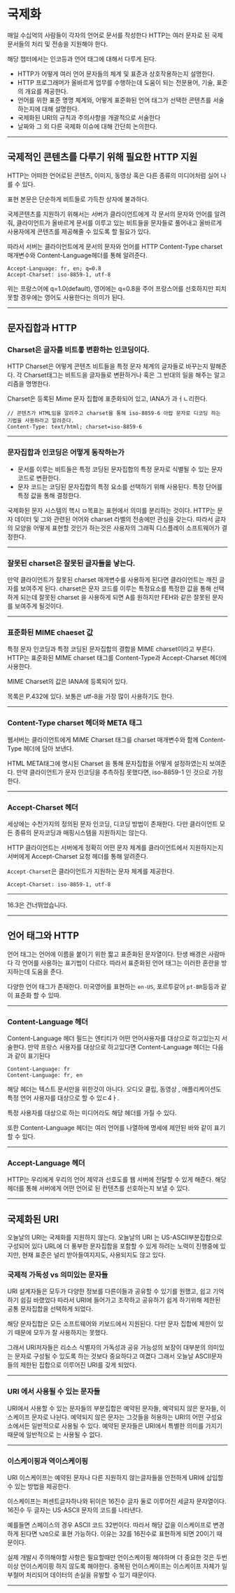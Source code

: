 
# 국제화 

매일 수십억의 사람들이 각자의 언어로 문서를 작성한다 HTTP는 여러 문자로 된 국제 문서들의 처리 및 전송을 지원해야 한다.

해당 챕터에서는 인코등과 언어 태그에 대해서 다루게 된다.

- HTTP가 어떻게 여러 언어 문자들의 체계 및 표준과 상호작용하는지 설명한다.
- HTTP 프로그래머가 올바르게 업무를 수행하는데 도움이 되는 전문용어, 기술, 표준의 개요를 제공한다.
- 언어를 위한 표준 명명 체계와, 어떻게 표준화된 언어 태그가 선택한 콘텐츠를 서술하는지에 대해 설명한다.
- 국제화된 URI의 규칙과 주의사항을 개괄적으로 서술한다
- 날짜와 그 외 다른 국제화 이슈에 대해 간단희 논의한다.

---

## 국제적인 콘텐츠를 다루기 위해 필요한 HTTP 지원

HTTP는 어떠한 언어로된 콘텐츠, 이미지, 동영상 혹은 다른 종류의 미디어처럼 실어 나를 수 있다. 

표현 본문은 단순하게 비트들로 가득찬 상자에 불과하다.

국제콘텐츠를 지원하기 위해서는 서버가 클라이언트에게 각 문서의 문자와 언어를 알려줘, 클라이언트가
올바르게 문서를 이루고 있는 비트들을 문자들로 풀어내고 올바르게 사용자에게 콘텐츠를 제공해줄 수 있도록 할 필요가 있다.

따라서 서버는 클라이언트에게 문서의 문자와 언어를 HTTP Content-Type charset 매개변수와 Content-Language헤더를 통해 알려준다.

```http request
Accept-Language: fr, en; q=0.8
Accept-Charset: iso-8859-1, utf-8
```

위는 프랑스어에 q=1.0(default), 영어에는 q=0.8을 주어 프랑스어를 선호하지만 피치 못할 경우에는 영어도 사용한다는 의미가 된다.

---


## 문자집합과 HTTP

### Charset은 글자를 비트롷 변환하는 인코딩이다.

HTTP Charset은 어떻게 콘텐츠 비트들을 특정 문자 체계의 글자들로 바꾸는지 말해준다. 각 Charset태그는
비트드을 글자들로 변환하거나 혹은 그 반대의 일을 해주는 알고리즘을 명명한다. 

Charset은 등록된 Mime 문자 집합에 표준화되어 있고, IANA가 과ㅓㄴ리한다.

```http request
// 콘텐츠가 HTML임을 알려주고 charset을 통해 iso-8859-6 아랍 문자로 디코딩 하는 기법을 사용하라고 알려준다.
Content-Type: text/html; charset=iso-8859-6
```

---

### 문자집합과 인코딩은 어떻게 동작하는가

- 문서를 이루는 비트들은 특정 코딩된 문자집합의 특정 문자로 식별될 수 있는 문자코드로 변환한다. 
- 문자 코드는 코딩된 문자집합의 특정 요소를 선택하기 위해 사용된다. 특정 단어를 특정 값을 통해 결정한다.

국제화된 문자 시스템의 핵시 ㅁ목표는 표현에서 의미를 분리하는 것이다. HTTP는 문자 데이터 및 그와 관련된 어어와
charset 라벨의 전송에만 관심을 갖는다. 따라서 글자의 모양을 어떻게 표현할 것인가 하는것은 사용자의 그래픽 디스플레이
소프트웨어가 결정한다.

--- 

### 잘못된 charset은 잘못된 글자들을 낳는다.

만약 클라이언트가 잘못된 charset 매개변수를 사용하게 된다면 클라이언트는 깨진 글자를 보여주게 된다.
charset은 문자 코드를 이루는 특정요소를 특정한 값을 통해 선택하게 되는데 잘못된 charset 을 사용하게 되면 A를
원하지만 FEH와 같은 잘못된 문자를 보여주게 될것이다.

---

### 표준화된 MIME chaeset 값

특정 문자 인코딩과 특정 코딩된 문자집합의 결합을 MIME charset이라고 부른다.<br>
HTTP는 표준화된 MIME charset 태그를 Content-Type과 Accept-Charset 헤더에 사용한다.

MIME Charset의 값은 IANA에 등록되어 있다.

목록은 P.432에 있다. 보통은 utf-8을 가장 많이 사용하기도 한다.

---

### Content-Type charset 헤더와 META 태그 

웹서버는 클라이언트에게 MIME Charset 태그를 charset 매개변수와 함께 Content-Type 헤더에 담아 보낸다.

HTML META태그에 명시된 Charset 을 통해 문자집합을 어떻게 설정하였는지 보여준다. 만약
클라이언트가 문자 인코딩을 추측하짐 못했다면, iso-8859-1 인 것으로 가정한다.

---

### Accept-Charset 헤더 

세상에는 수천가지의 정의된 문자 인코딩, 디코딩 방법이 존재한다. 다만 클라이언트 모든 종류의 문자코딩과 매핑시스템을
지원하지는 않는다.

HTTP 클라이언트는 서버에게 정확히 어떤 문자 체계를 클라이언트에서 지원하지는지 서버에게 Accept-Charset 요청 헤더를 통해 알려준다.

`Accept-Charset`은 클라이언트가 지원하는 문자 체계를 제공한다.

```http request
Accept-Charset: iso-8859-1, utf-8
```

---

16.3은 건너뛰었습니다.

---

## 언어 태그와 HTTP 

언어 태그는 언어에 이름을 붙이기 위한 짧고 표준화된 문자열이다. 탄생 배경은 사람마다 각 언어를 사용하는 표기법이 다르다.
따라서 표준화된 언어 태그는 이러한 혼란을 방지하는데 도움을 준다.

다양한 언어 태그가 존재한다. 미국영어를 표현하는 `en-US`, 포르투갈어 `pt-BR`등등과 같이 표준화 할 수 있따.

---

### Content-Language 헤더 

Content-Language 헤더 필드는 엔티티가 어떤 언어사용자를 대상으로 하고있는지 서술한다. 만약 프랑스 사용자를 대상으로 하고있다면
Content-Language 헤더는 다음과 같이 표기된다

```http request
Content-Language: fr
Content-Language: fr, en
```

해당 헤더는 텍스트 문서만을 위한것이 아니다. 오디오 클립, 동영상 , 애플리케이션도 특정 언어 사용자를 대상으로 할 수 있ㄷ4ㅏ.

특정 사용자를 대상으로 하는 미디어라도 해당 헤더를 가질 수 있다. 

또한 Content-Language 헤더는 여러 언어를 나열하에 명세에 제안된 바와 같이 표기할 수 있다.

---

### Accept-Language 헤더 

HTTP는 우리에게 우리의 언어 제약과 선호도를 웹 서버에 전달할 수 있게 해준다. 
해당 헤더를 통해 서버에게 어떤 언어로 된 컨텐츠를 선호하는지 보낼 수 있다.

---

## 국제화된 URI

오늘날의 URI는 국제화를 지원하지 않는다. 오늘날의 URI 는 US-ASCII부분집합으로 구성되어 있다
URL에 더 풍부한 문자집합을 포함할 수 있게 하려는 노력이 진행중에 있지만, 현재 표준은 널리 받아들여지지도,
사용되지도 않고 있다.


### 국제적 가독성 vs 의미있는 문자들

URI 설계자들은 모두가 다양한 정보를 다른이들과 공유할 수 있기를 원했고, 쉽고 기억하기 쉽길 바랬었다 
따라서 URI에 들어가고 조작하고 공유하기 쉽게 하기위해 제한된 공통 문자집합을 선택하게 되었다. 

해당 문자집합은 모든 소프트웨어와 키보드에서 지원된다. 다만 문자 집합에 제한이 있기 때문에 모두가 잘 사용하지는 못했다.

그래서 URI저자들은 리소스 식별자의 가독성과 공유 가능성의 보장이 대부분의 의미있는 문자로 구성될 수 있도록 하는 것보다 중요하다고 여겼다
그래서 오늘날 ASCII문자들의 제한된 집합으로 이루어진 URI를 갖게 되었다.

---

### URI 에서 사용될 수 있는 문자들

URI에서 사용할 수 있는 문자들의 부분집합은 예약된 문자들, 예약되지 않은 문자들, 이스케이프 문자로 나뉜다.
예약되지 않은 문자는 그것들을 허용하는 URI의 어떤 구성요소에서든 일반적으로 사용될 수 있다. 예약된 문자들은 
URI에서 특별한 의미를 가지기 때문에 일반적으로 는 사용될 수 없다. 

---

### 이스케이핑과 역이스케이핑 

URI 이스케이프는 예약된 문자나 다른 지원하지 않는글자들을 안전하게 URI에 삽입할 수 있는 방법을 제공한다.

이스케이프는 퍼센트글자하나와 뒤이은 16진수 글자 둘로 이루어진 세글자 문자열이다. 16진수 두 글자는 US-ASCII 문자의 코드를 나타낸다.

예를들면 스페이스의 경우 ASCII 코드 32번이다. 따라서 해당 값을 이스케이프로 변경하게 된다면 `%20`으로 표현 가능하다.
이유는 32를 16진수로 표현하게 되면 20이기 때문이다.

실제 개발시 주의해야할 사항은 필요할때만 언이스케이핑 해야하며 더 중요한 것은 두번이상 언이스케이핑 하지 않도록 해야한다. 
중복된 언이스케이프는 이스케이프 자체가 일부철머 처리되어 데이터의 손실을 유발할 수 있기 때문이다.

---

